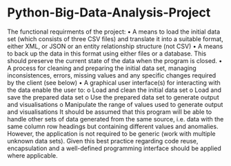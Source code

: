 # Python-Big-Data-Analysis-Project
The functional requirments of the project:
•	A means to load the initial data set (which consists of three CSV files) and translate it into a suitable format, either XML, or JSON or an entity relationship structure (not CSV) 
•	A means to back up the data in this format using either files or a database. This should preserve the current state of the data when the program is closed.
•	A process for cleaning and preparing the initial data set, managing inconsistences, errors, missing values and any specific changes required by the client (see below)
•	A graphical user interface(s) for interacting with the data enable the user to:
      o	Load and clean the initial data set
      o	Load and save the prepared data set
      o	Use the prepared data set to generate output and visualisations
      o	Manipulate the range of values used to generate output and visualisations
It should be assumed that this program will be able to handle other sets of data generated from the same source, i.e. data with the same column row headings but containing different values and anomalies. However, the application is not required to be generic (work with multiple unknown data sets). Given this best practice regarding code reuse, encapsulation and a well-defined programming interface should be applied where applicable.
